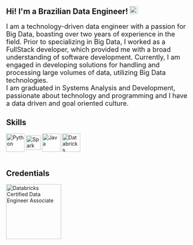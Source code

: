 ## Hi! I'm a Brazilian Data Engineer! <img height="22" src="https://www.countryflags.com/wp-content/uploads/brazil-flag-png-large.png"/>

<font size="+1">I am a technology-driven data engineer with a passion for Big Data, boasting over two years of experience in the field. Prior to specializing in Big Data, I worked as a FullStack developer, which provided me with a broad understanding of software development. Currently, I am engaged in developing solutions for handling and processing large volumes of data, utilizing Big Data technologies.</font><br>
<font size="+1">I am graduated in Systems Analysis and Development, passionate about technology and programming and I have a data driven and goal oriented culture.</font>
<br>

## Skills
<div style="display: inline_block">
  <img align="center" alt="Python" height="50" src="https://cdn.jsdelivr.net/gh/devicons/devicon/icons/python/python-original-wordmark.svg">
  <img align="center" alt="Spark" height="40" src="https://upload.wikimedia.org/wikipedia/commons/thumb/f/f3/Apache_Spark_logo.svg/1200px-Apache_Spark_logo.svg.png">
  <img align="center" alt="Java" height="50" src="https://logospng.org/download/java/logo-java-4096.png">
  <img align="center" alt="Databricks" height="50" src="https://cdn.icon-icons.com/icons2/2699/PNG/512/databricks_logo_icon_170295.png">
</div>
<br>

## Credentials
<div style="display: inline_block">
  <a href="https://credentials.databricks.com/a3de367a-bb3f-4d8b-bf73-02dc053c15fb#acc.4vG3XVZM" target="_blank">
    <img align="center" alt="Databricks Certified Data Engineer Associate" height="150" src="https://www.databricks.com/sites/default/files/2022/04/Associate-badge-eng-2x.png?v=1660758008">
  </a>
</div>

<br/>


